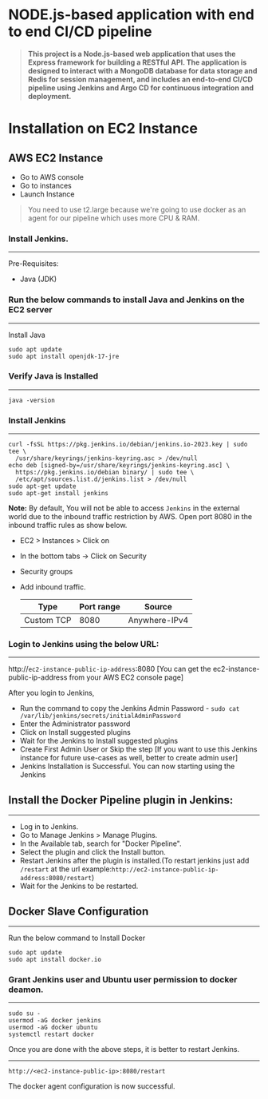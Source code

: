 # NODE.js-based application with end to end CI/CD pipeline
> **This project is a Node.js-based web application that uses the Express framework for building a RESTful API. The application is designed to interact with a MongoDB database for data storage and Redis for session management,
> and includes an end-to-end CI/CD pipeline using Jenkins and Argo CD for continuous integration and deployment.**
# Installation on EC2 Instance

## AWS EC2 Instance

- Go to AWS console
- Go to instances
- Launch Instance
> You need to use t2.large because we're going to use docker as an agent for our pipeline which uses more CPU & RAM.

### Install Jenkins.
***
Pre-Requisites:
 - Java (JDK)

### Run the below commands to install Java and Jenkins on the EC2 server
***
Install Java

```
sudo apt update
sudo apt install openjdk-17-jre
```
### Verify Java is Installed
***
```
java -version

```
### Install Jenkins
***
```
curl -fsSL https://pkg.jenkins.io/debian/jenkins.io-2023.key | sudo tee \
  /usr/share/keyrings/jenkins-keyring.asc > /dev/null
echo deb [signed-by=/usr/share/keyrings/jenkins-keyring.asc] \
  https://pkg.jenkins.io/debian binary/ | sudo tee \
  /etc/apt/sources.list.d/jenkins.list > /dev/null
sudo apt-get update
sudo apt-get install jenkins
```
**Note:** By default, You will not be able to access `Jenkins` in the external world due to the inbound traffic restriction by AWS. Open port 8080 in the inbound traffic rules as show below.

- EC2 > Instances > Click on <Instance-ID>
- In the bottom tabs -> Click on Security
- Security groups
- Add inbound traffic.
  
  |Type|Port range|Source|     
  |----|----------|-------|    
  |Custom TCP|8080|Anywhere-IPv4|

### Login to Jenkins using the below URL:
***
http://`ec2-instance-public-ip-address`:8080    [You can get the ec2-instance-public-ip-address from your AWS EC2 console page]

After you login to Jenkins, 
- Run the command to copy the Jenkins Admin Password - `sudo cat /var/lib/jenkins/secrets/initialAdminPassword`
- Enter the Administrator password
- Click on Install suggested plugins
- Wait for the Jenkins to Install suggested plugins
- Create First Admin User or Skip the step [If you want to use this Jenkins instance for future use-cases as well, better to create admin user]
- Jenkins Installation is Successful. You can now starting using the Jenkins

## Install the Docker Pipeline plugin in Jenkins:
***
   - Log in to Jenkins.
   - Go to Manage Jenkins > Manage Plugins.
   - In the Available tab, search for "Docker Pipeline".
   - Select the plugin and click the Install button.
   - Restart Jenkins after the plugin is installed.(To restart jenkins just add `/restart` at the url example:`http://ec2-instance-public-ip-address:8080/restart`)
   - Wait for the Jenkins to be restarted.

## Docker Slave Configuration
***
Run the below command to Install Docker

```
sudo apt update
sudo apt install docker.io
```
 
### Grant Jenkins user and Ubuntu user permission to docker deamon.
***
```
sudo su - 
usermod -aG docker jenkins
usermod -aG docker ubuntu
systemctl restart docker
```

Once you are done with the above steps, it is better to restart Jenkins.
***
```
http://<ec2-instance-public-ip>:8080/restart

```

The docker agent configuration is now successful.
